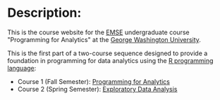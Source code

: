 # Description:

This is the course website for the [EMSE](https://www.emse.seas.gwu.edu/) undergraduate course "Programming for Analytics" at the [George Washington University](https://www.gwu.edu/).

This is the first part of a two-course sequence designed to provide a foundation in programming for data analytics using the [R programming language](https://www.r-project.org/):

- Course 1 (Fall Semester): [Programming for Analytics](https://emse-p4a-gwu.github.io)
- Course 2 (Spring Semester): [Exploratory Data Analysis](https://emse-eda-gwu.github.io)
